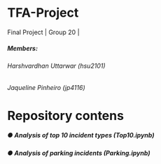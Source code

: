 # TFA-Project
Final Project | Group 20 | 
##### Members: 
###### Harshvardhan Uttarwar (hsu2101) 
###### Jaqueline Pinheiro (jp4116)

# Repository contens
##### ●	Analysis of top 10 incident types (Top10.ipynb)
##### ●	Analysis of parking incidents (Parking.ipynb)

